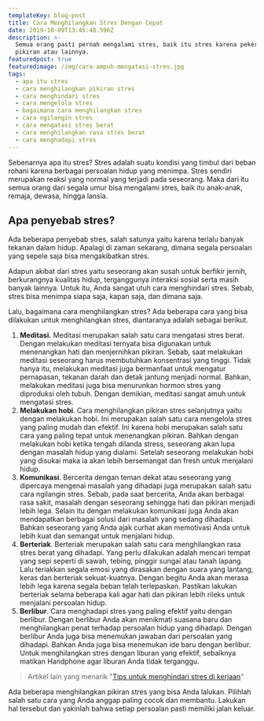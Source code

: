 ```yaml
---
templateKey: blog-post
title: Cara Menghilangkan Stres Dengan Cepat
date: 2019-10-09T13:45:48.596Z
description: >-
  Semua orang pasti pernah mengalami stres, baik itu stres karena pekerjaan,
  pikiran atau lainnya.
featuredpost: true
featuredimage: /img/cara-ampuh-mengatasi-stres.jpg
tags:
  - apa itu stres
  - cara menghilangkan pikiran stres
  - cara menghindari stres
  - cara mengelola stres
  - bagaimana cara menghilangkan stres
  - cara ngilangin stres
  - cara mengatasi stres berat
  - cara menghilangkan rasa stres berat
  - cara menghadapi stres
---
```

Sebenarnya apa itu stres? Stres adalah suatu kondisi yang timbul dari beban rohani karena berbagai persoalan hidup yang menimpa. Stres sendiri merupakan reaksi yang normal yang terjadi pada seseorang. Maka dari itu semua orang dari segala umur bisa mengalami stres, baik itu anak-anak, remaja, dewasa, hingga lansia.

## Apa penyebab stres? 

Ada beberapa penyebab stres, salah satunya yaitu karena terlalu banyak tekanan dalam hidup. Apalagi di zaman sekarang, dimana segala persoalan yang sepele saja bisa mengakibatkan stres. 


Adapun akibat dari stres yaitu seseorang akan susah untuk berfikir jernih, berkurangnya kualitas hidup, terganggunya interaksi sosial serta masih banyak lainnya. Untuk itu, Anda sangat utuh cara menghindari stres. Sebab, stres bisa menimpa siapa saja, kapan saja, dan dimana saja. 


Lalu, bagaimana cara menghilangkan stres? Ada beberapa cara yang bisa dilakukan untuk menghilangkan stres, diantaranya adalah sebagai berikut.

1. **Meditasi.** Meditasi merupakan salah satu cara mengatasi stres berat. Dengan melakukan meditasi ternyata bisa digunakan untuk menenangkan hati dan menjernihkan pikiran. Sebab, saat melakukan meditasi seseorang harus membutuhkan konsentrasi yang tinggi. 
   Tidak hanya itu, melakukan meditasi juga bermanfaat untuk mengatur pernapasan, tekanan darah dan detak jantung menjadi normal. Bahkan, melakukan meditasi juga bisa menurunkan hormon stres yang diproduksi oleh tubuh. Dengan demikian, meditasi sangat amuh untuk mengatasi stres.
2. **Melakukan hobi**. Cara menghilangkan pikiran stres selanjutnya yaitu dengan melakukan hobi. Ini merupakan salah satu cara mengelola stres yang paling mudah dan efektif. Ini karena hobi merupakan salah satu cara yang paling tepat untuk menenangkan pikiran. 
   Bahkan dengan melakukan hobi ketika tengah dilanda stress, seseorang akan lupa dengan masalah hidup yang dialami. Setelah seseorang melakukan hobi yang disukai maka ia akan lebih bersemangat dan fresh untuk menjalani hidup.
3. **Komunikasi**. Bercerita dengan teman dekat atau seseorang yang dipercaya mengenai masalah yang dihadapi juga merupakan salah satu cara ngilangin stres. Sebab, pada saat bercerita, Anda akan berbagai rasa sakit, masalah dengan seseorang sehingga hati dan pikiran menjadi lebih lega. 
   Selain itu dengan melakukan komunikasi juga Anda akan mendapatkan berbagai solusi dari masalah yang sedang dihadapi. Bahkan seseorang yang Anda ajak curhat akan memotivasi Anda untuk lebih kuat dan semangat untuk menjalani hidup.
4. **Berteriak**. Berteriak merupakan salah satu cara menghilangkan rasa stres berat yang dihadapi. Yang perlu dilakukan adalah mencari tempat yang sepi seperti di sawah, tebing, pinggir sungai atau tanah lapang. Lalu teriakkan segala emosi yang dirasakan dengan suara yang lantang, keras dan berteriak sekuat-kuatnya. 
   Dengan begitu Anda akan merasa lebih lega karena segala beban telah terlepaskan. Pastikan lakukan berteriak selama beberapa kali agar hati dan pikiran lebih rileks untuk menjalani persoalan hidup.
5. **Berlibur**. Cara menghadapi stres yang paling efektif yaitu dengan berlibur. Dengan berlibur Anda akan menikmati suasana baru dan menghilangkan penat terhadap persoalan hidup yang dihadapi. Dengan berlibur Anda juga bisa menemukan jawaban dari persoalan yang dihadapi. 
   Bahkan Anda juga bisa menemukan ide baru dengan berlibur. Untuk menghilangkan stres dengan liburan yang efektif, sebaiknya matikan Handphone agar liburan Anda tidak terganggu.

> Artikel lain yang menarik "[Tips untuk menghindari stres di kerjaan](https://p-tactics.com/blog/2020-02-15-tips-untuk-menghindari-stres-kerja-yang-berlebihan/)"


Ada beberapa menghilangkan pikiran stres yang bisa Anda lalukan. Pilihlah salah satu cara yang Anda anggap paling cocok dan membantu. Lakukan hal tersebut dan yakinlah bahwa setiap persoalan pasti memiliki jalan keluar.
